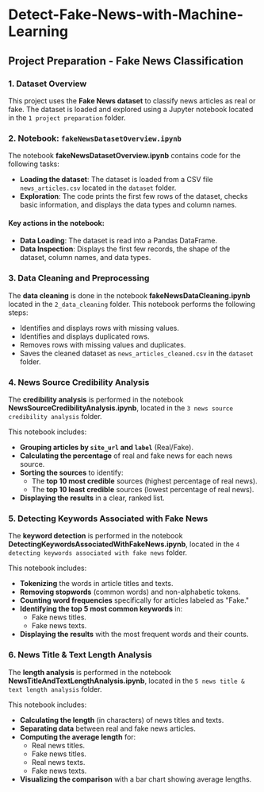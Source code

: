 # Detect-Fake-News-with-Machine-Learning

## Project Preparation - Fake News Classification

### 1. Dataset Overview

This project uses the **Fake News dataset** to classify news articles as real or fake. The dataset is loaded and explored using a Jupyter notebook located in the `1 project preparation` folder.

### 2. Notebook: `fakeNewsDatasetOverview.ipynb`

The notebook **fakeNewsDatasetOverview.ipynb** contains code for the following tasks:
- **Loading the dataset**: The dataset is loaded from a CSV file `news_articles.csv` located in the `dataset` folder.
- **Exploration**: The code prints the first few rows of the dataset, checks basic information, and displays the data types and column names.

#### Key actions in the notebook:
- **Data Loading**: The dataset is read into a Pandas DataFrame.
- **Data Inspection**: Displays the first few records, the shape of the dataset, column names, and data types.


### 3. Data Cleaning and Preprocessing

The **data cleaning** is done in the notebook **fakeNewsDataCleaning.ipynb** located in the `2_data_cleaning` folder. This notebook performs the following steps:
- Identifies and displays rows with missing values.
- Identifies and displays duplicated rows.
- Removes rows with missing values and duplicates.
- Saves the cleaned dataset as `news_articles_cleaned.csv` in the `dataset` folder.

### 4. News Source Credibility Analysis

The **credibility analysis** is performed in the notebook **NewsSourceCredibilityAnalysis.ipynb**, located in the `3 news source credibility analysis` folder.

This notebook includes:
- **Grouping articles by `site_url` and `label`** (Real/Fake).
- **Calculating the percentage** of real and fake news for each news source.
- **Sorting the sources** to identify:
  - The **top 10 most credible** sources (highest percentage of real news).
  - The **top 10 least credible** sources (lowest percentage of real news).
- **Displaying the results** in a clear, ranked list.

### 5. Detecting Keywords Associated with Fake News

The **keyword detection** is performed in the notebook **DetectingKeywordsAssociatedWithFakeNews.ipynb**, located in the `4 detecting keywords associated with fake news` folder.

This notebook includes:
- **Tokenizing** the words in article titles and texts.
- **Removing stopwords** (common words) and non-alphabetic tokens.
- **Counting word frequencies** specifically for articles labeled as "Fake."
- **Identifying the top 5 most common keywords** in:
  - Fake news titles.
  - Fake news texts.
- **Displaying the results** with the most frequent words and their counts.

### 6. News Title & Text Length Analysis

The **length analysis** is performed in the notebook **NewsTitleAndTextLengthAnalysis.ipynb**, located in the `5 news title & text length analysis` folder.

This notebook includes:
- **Calculating the length** (in characters) of news titles and texts.
- **Separating data** between real and fake news articles.
- **Computing the average length** for:
  - Real news titles.
  - Fake news titles.
  - Real news texts.
  - Fake news texts.
- **Visualizing the comparison** with a bar chart showing average lengths.

